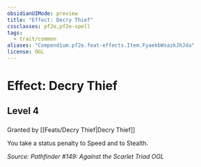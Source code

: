 ```yaml
---
obsidianUIMode: preview
title: "Effect: Decry Thief"
cssclasses: pf2e,pf2e-spell
tags:
  - trait/common
aliases: "Compendium.pf2e.feat-effects.Item.FyaekbWsazkJhJda"
license: OGL
---
```

# Effect: Decry Thief
## Level 4
### 






Granted by [[Feats/Decry Thief|Decry Thief]]

You take a status penalty to Speed and to Stealth.

*Source: Pathfinder #149: Against the Scarlet Triad*
*OGL*